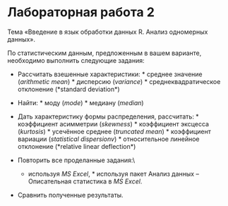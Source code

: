 # Лабораторная работа 2

Тема «Введение в язык обработки данных R. Анализ одномерных данных».

По статистическим данным, предложенным в вашем варианте, необходимо выполнить
следующие задания:

- Рассчитать взешенные характеристики: * среднее значение (*arithmetic mean*) *
  дисперсию (_variance_) * среднеквадратическое отклонение (*standard
  deviation\*)

- Найти: * моду (*mode*) * медиану (_median_)

- Дать характеристику формы распределения, рассчитать: * коэффициент асимметрии
  (*skewness*) * коэффициент эксцесса (_kurtosis_) * усечённое среднее
  (*truncated mean*) * коэффициент вариации (_statistical dispersionv_) *
  относительное линейное отклонение (*relative linear deflection\*)

- Повторить все проделанные задания:\

  - используя _MS Excel_, \* используя пакет Анализ данных – Описательная
    статистика в _MS Excel_.

- Сравнить полученные результаты.
